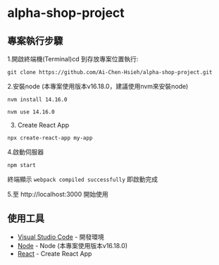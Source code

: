 
# alpha-shop-project


## 專案執行步驟


1.開啟終端機(Terminal)cd 到存放專案位置執行:

```
git clone https://github.com/Ai-Chen-Hsieh/alpha-shop-project.git
```

2.安裝node (本專案使用版本v16.18.0，建議使用nvm來安裝node)

```
nvm install 14.16.0
```
```
nvm use 14.16.0
```

3. Create React App

```
npx create-react-app my-app
```

4.啟動伺服器
```
npm start
```
終端顯示 `webpack compiled successfully` 即啟動完成



5.至 http://localhost:3000 開始使用

## 使用工具

- [Visual Studio Code](https://visualstudio.microsoft.com/zh-hant/) - 開發環境
- [Node](https://github.com/nvm-sh/nvm) - Node (本專案使用版本v16.18.0)
- [React](https://create-react-app.dev/) - Create React App
